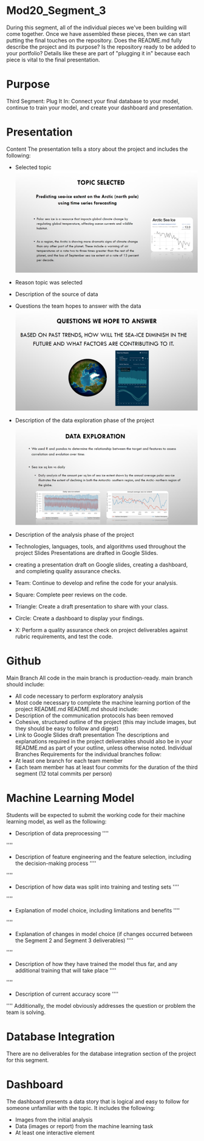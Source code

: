# Mod20_Segment_3
During this segment, all of the individual pieces we've been building will come together. Once we have assembled these pieces, then we can start putting the final touches on the repository. Does the README.md fully describe the project and its purpose? Is the repository ready to be added to your portfolio? Details like these are part of "plugging it in" because each piece is vital to the final presentation.

# Purpose

Third Segment: Plug It In: Connect your final database to your model, continue to train your model, and create your dashboard and presentation.

# Presentation 
Content
The presentation tells a story about the project and includes the following:
* Selected topic
![P1](https://github.com/ALIYA2Group/Mod20_Segment_3/blob/main/Pictures/P1.PNG)
* Reason topic was selected
* Description of the source of data
* Questions the team hopes to answer with the data
![P4](https://github.com/ALIYA2Group/Mod20_Segment_3/blob/main/Pictures/P4.PNG)
* Description of the data exploration phase of the project
![P5](https://github.com/ALIYA2Group/Mod20_Segment_3/blob/main/Pictures/P5.PNG)
* Description of the analysis phase of the project
* Technologies, languages, tools, and algorithms used throughout the project
Slides
Presentations are drafted in Google Slides.

* creating a presentation draft on Google slides, creating a dashboard, and completing quality assurance checks.
* Team: Continue to develop and refine the code for your analysis.
* Square: Complete peer reviews on the code.
* Triangle: Create a draft presentation to share with your class.
* Circle: Create a dashboard to display your findings. 
* X: Perform a quality assurance check on project deliverables against rubric requirements, and test the code.

# Github 
Main Branch
All code in the main branch is production-ready.
main branch should include:
* All code necessary to perform exploratory analysis
* Most code necessary to complete the machine learning portion of the project
README.md
README.md should include:
* Description of the communication protocols has been removed
* Cohesive, structured outline of the project (this may include images, but they should be easy to follow and digest)
* Link to Google Slides draft presentation
The descriptions and explanations required in the project deliverables should also be in your README.md as part of your outline, unless otherwise noted.
Individual Branches
Requirements for the individual branches follow:
* At least one branch for each team member
* Each team member has at least four commits for the duration of the third segment (12 total commits per person)

# Machine Learning Model

Students will be expected to submit the working code for their machine learning model, as well as the following:
* Description of data preprocessing
''''

''''
* Description of feature engineering and the feature selection, including the decision-making process
''''

''''
* Description of how data was split into training and testing sets
''''

''''
* Explanation of model choice, including limitations and benefits
''''

''''
* Explanation of changes in model choice (if changes occurred between the Segment 2 and Segment 3 deliverables)
''''

''''
* Description of how they have trained the model thus far, and any additional training that will take place
''''

''''
* Description of current accuracy score
''''

''''
Additionally, the model obviously addresses the question or problem the team is solving.


# Database Integration 

There are no deliverables for the database integration section of the project for this segment.

# Dashboard

The dashboard presents a data story that is logical and easy to follow for someone unfamiliar with the topic. It includes the following:
* Images from the initial analysis
* Data (images or report) from the machine learning task
* At least one interactive element


